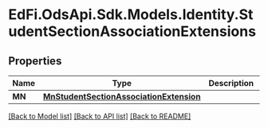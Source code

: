 # EdFi.OdsApi.Sdk.Models.Identity.StudentSectionAssociationExtensions
## Properties

Name | Type | Description | Notes
------------ | ------------- | ------------- | -------------
**MN** | [**MnStudentSectionAssociationExtension**](MnStudentSectionAssociationExtension.md) |  | [optional] 

[[Back to Model list]](../README.md#documentation-for-models) [[Back to API list]](../README.md#documentation-for-api-endpoints) [[Back to README]](../README.md)

